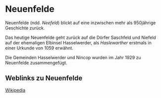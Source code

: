 # Neuenfelde

Neuenfelde (ndd. *Neefeld*) blickt auf eine inzwischen mehr als 950jährige Geschichte
zurück.

Das heutige Neuenfelde geht zurück auf die Dörfer Saschfeld und Niefeld
auf der ehemaligen Elbinsel Hasselwerder, als *Haslewarther* erstmals in
einer Urkunde von 1059 erwähnt.

Die Gemeinden Hasselwerder und Nincop wurden im Jahr 1929 zu Neuenfelde zusammengefügt.

## Weblinks zu Neuenfelde
[Wikipedia](https://de.wikipedia.org/wiki/Hamburg-Neuenfelde)

